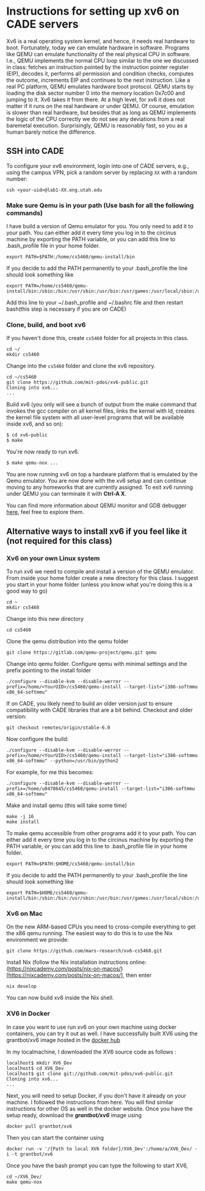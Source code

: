 # Instructions for setting up xv6 on CADE servers

Xv6 is a real operating system kernel, and hence, it needs real hardware to boot. Fortunately, today we can emulate hardware in software. Programs like QEMU can emulate functionality of the real physical CPU in software. I.e., QEMU implements the normal CPU loop similar to the one we discussed in class: fetches an instruction pointed by the instruction pointer register (EIP), decodes it, performs all permission and condition checks, computes the outcome, increments EIP and continues to the next instruction. Like a real PC platform, QEMU emulates hardware boot protocol. QEMU starts by loading the disk sector number 0 into the memory location 0x7c00 and jumping to it. Xv6 takes it from there. At a high level, for xv6 it does not matter if it runs on the real hardware or under QEMU. Of course, emulation is slower than real hardware, but besides that as long as QEMU implements the logic of the CPU correctly we do not see any deviations from a real baremetal execution. Surprisingly, QEMU is reasonably fast, so you as a human barely notice the difference.

## SSH into CADE

To configure your xv6 environment, login into one of CADE servers, e.g., using the campus VPN, pick a random 
server by replacing `XX` with a random number:

```
ssh <your-uid>@lab1-XX.eng.utah.edu
```

### Make sure Qemu is in your path (Use bash for all the following commands)

I have build a version of Qemu emulator for you. You only need to add it to your path. You can either add it every time you log in to the circinus machine by exporting the PATH variable, or you can add this line to .bash_profile file in your home folder.
```
export PATH=$PATH:/home/cs5460/qemu-install/bin
```
If you decide to add the PATH permanently to your .bash_profile the line should look something like
```
export PATH=/home/cs5460/qemu-install/bin:/sbin:/bin:/usr/sbin:/usr/bin:/usr/games:/usr/local/sbin:/usr/local/bin:/usr/X11R6/bin:$HOME/bin:$PATH
```
Add this line to your ~/.bash_profile and ~/.bashrc file and then restart bash(this step is necessary if you are on CADE)


### Clone, build, and boot xv6

If you haven't done this, create `cs5460` folder for all projects in this class. 

```
cd ~/
mkdir cs5460
```

Change into the `cs5460` folder and clone the xv6 repository.

```
cd ~/cs5460
git clone https://github.com/mit-pdos/xv6-public.git
Cloning into xv6...
...
```

Build xv6 (you only will see a bunch of output from the make command that invokes the gcc compiler on all kernel files, links the kernel with ld, creates the kernel file system with all user-level programs that will be available inside xv6, and so on):

```
$ cd xv6-public 
$ make 
```

You're now ready to run xv6.

```
$ make qemu-nox ...  
```

You are now running xv6 on top a hardware platform that is emulated by the Qemu emulator. You are now done with the xv6 setup and can continue moving to any homeworks that are currently assigned. To exit xv6 running under QEMU you can terminate it with **Ctrl-A X**.

You can find more information about QEMU monitor and GDB debugger [here](https://pdos.csail.mit.edu/6.828/2018/labguide.html), feel free to explore them.

## Alternative ways to install xv6 if you feel like it (not required for this class)


### Xv6 on your own Linux system

To run xv6 we need to compile and install a version of the QEMU emulator.  From inside your home folder create a new directory for this class. I suggest you start in your home folder (unless you know what you're doing this is a good way to go)
```
cd ~
mkdir cs5460
```
Change into this new directory
```
cd cs5460
```
Clone the qemu distribution into the qemu folder
```
git clone https://gitlab.com/qemu-project/qemu.git qemu 
```
Change into qemu folder. Configure qemu with minimal settings and the prefix pointing to the install folder
```
./configure --disable-kvm --disable-werror --prefix=/home/<YourUID>/cs5460/qemu-install --target-list="i386-softmmu x86_64-softmmu"
```
If on CADE, you likely need to build an older version just to ensure compatibility with CADE libraries that are a bit behind. Checkout 
and older version: 

```
git checkout remotes/origin/stable-6.0
```

Now configure the build:

```
./configure --disable-kvm --disable-werror --prefix=/home/<YourUID>/cs5460/qemu-install --target-list="i386-softmmu x86_64-softmmu" --python=/usr/bin/python2
```
For example, for me this becomes:
```
./configure --disable-kvm --disable-werror --prefix=/home/u0478645/cs5460/qemu-install --target-list="i386-softmmu x86_64-softmmu"
```
Make and install qemu (this will take some time)
```
make -j 16
make install
```
To make qemu accessible from other programs add it to your path. You can either add it every time you log in to the circinus machine by exporting the PATH variable, or you can add this line to .bash_profile file in your home folder.
```
export PATH=$PATH:$HOME/cs5460/qemu-install/bin
```
If you decide to add the PATH permanently to your .bash_profile the line should look something like
```
export PATH=$HOME/cs5460/qemu-install/bin:/sbin:/bin:/usr/sbin:/usr/bin:/usr/games:/usr/local/sbin:/usr/local/bin:/usr/X11R6/bin:$HOME/bin:$PATH
```

### Xv6 on Mac 

On the new ARM-based CPUs you need to cross-compile everything to get the x86 qemu running. The easiest way to do this is to use the Nix environment we provide:

```
git clone https://github.com/mars-research/xv6-cs5460.git
```

Install Nix (follow the Nix installation instructions online: (https://nixcademy.com/posts/nix-on-macos/)[https://nixcademy.com/posts/nix-on-macos/], then enter

```
nix develop
```

You can now build xv6 inside the Nix shell.

### XV6 in Docker

In case you want to use run xv6 on your own machine using docker containers, you can try it out as well. I have successfully built XV6 using the grantbot/xv6 image hosted in the [docker hub](https://hub.docker.com/r/grantbot/xv6/)


In my localmachine, I downloaded the XV6 source code as follows :
```
localhost$ mkdir XV6_Dev
localhost$ cd XV6_Dev
localhost$ git clone git://github.com/mit-pdos/xv6-public.git
Cloning into xv6...
...
```
Next, you will need to setup Docker, if you don't have it already on your machine. I followed the instructions from here. You will find similar instructions for other OS as well in the docker website. Once you have the setup ready, download the ***grantbot/xv6*** image using
```
docker pull grantbot/xv6
```
Then you can start the container using
```
docker run -v '/{Path to local XV6 folder}/XV6_Dev':/home/a/XV6_Dev/ -i -t grantbot/xv6
```
Once you have the bash prompt you can type the following to start XV6,
```
cd ~/XV6_Dev/
make qemu-nox
```
